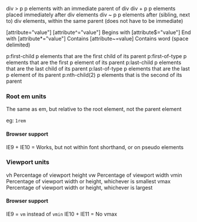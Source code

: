 div > p
    p elements with an immediate parent of div
div + p
    p elements placed immediately after div elements
div ~ p
    p elements after (sibling, next to) div elements, within the same parent
    (does not have to be immediate)

[attribute="value"]
[attribute^="value"]
    Begins with
[attribute$="value"]
    End with
[attribute*="value"]
    Contains
[attribute~=value]
    Contains word (space delimited)
    
p:first-child
    p elements that are the first child of its parent
p:first-of-type
    p elements that are the first p element of its parent
p:last-child
    p elements that are the last child of its parent
p:last-of-type
    p elements that are the last p element of its parent
p:nth-child(2)
    p elements that is the second of its parent
    
### Root em units

The same as em, but relative to the root element, not the parent element

eg: `1rem`

#### Browser support

IE9 + IE10 = Works, but not within font shorthand, or on pseudo elements
    
### Viewport units

vh
    Percentage of viewport height
vw
    Percentage of viewport width
vmin
    Percentage of viewport width or height, whichever is smallest
vmax
    Percentage of viewport width or height, whichever is largest

#### Browser support

IE9 = `vm` instead of `vmin`
IE10 + IE11 = No vmax
